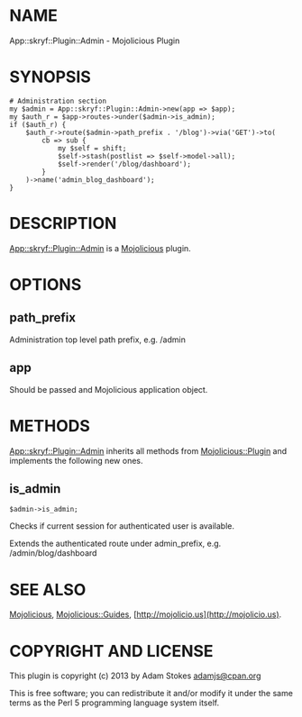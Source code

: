 # NAME

App::skryf::Plugin::Admin - Mojolicious Plugin

# SYNOPSIS

    # Administration section
    my $admin = App::skryf::Plugin::Admin->new(app => $app);
    my $auth_r = $app->routes->under($admin->is_admin);
    if ($auth_r) {
        $auth_r->route($admin->path_prefix . '/blog')->via('GET')->to(
            cb => sub {
                my $self = shift;
                $self->stash(postlist => $self->model->all);
                $self->render('/blog/dashboard');
            }
        )->name('admin_blog_dashboard');
    }

# DESCRIPTION

[App::skryf::Plugin::Admin](https://metacpan.org/pod/App::skryf::Plugin::Admin) is a [Mojolicious](https://metacpan.org/pod/Mojolicious) plugin.

# OPTIONS

## path\_prefix

Administration top level path prefix, e.g. /admin

## app

Should be passed and Mojolicious application object.

# METHODS

[App::skryf::Plugin::Admin](https://metacpan.org/pod/App::skryf::Plugin::Admin) inherits all methods from
[Mojolicious::Plugin](https://metacpan.org/pod/Mojolicious::Plugin) and implements the following new ones.

## is\_admin

    $admin->is_admin;

Checks if current session for authenticated user is available.

Extends the authenticated route under admin\_prefix, e.g. /admin/blog/dashboard

# SEE ALSO

[Mojolicious](https://metacpan.org/pod/Mojolicious), [Mojolicious::Guides](https://metacpan.org/pod/Mojolicious::Guides), [http://mojolicio.us](http://mojolicio.us).

# COPYRIGHT AND LICENSE

This plugin is copyright (c) 2013 by Adam Stokes <adamjs@cpan.org>

This is free software; you can redistribute it and/or modify it under
the same terms as the Perl 5 programming language system itself.
